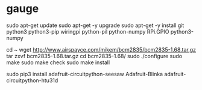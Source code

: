 # gauge


sudo apt-get update
sudo apt-get -y upgrade
sudo apt-get -y install git python3 python3-pip wiringpi python-pil python-numpy RPi.GPIO python3-numpy

cd ~
wget http://www.airspayce.com/mikem/bcm2835/bcm2835-1.68.tar.gz
tar zxvf bcm2835-1.68.tar.gz 
cd bcm2835-1.68/
sudo ./configure
sudo make
sudo make check
sudo make install


sudo pip3 install adafruit-circuitpython-seesaw Adafruit-Blinka adafruit-circuitpython-htu31d
